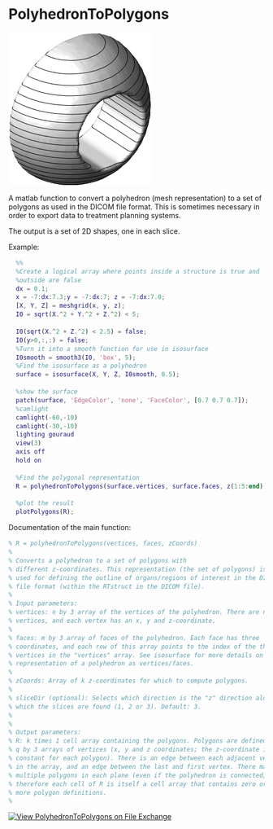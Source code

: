 # PolyhedronToPolygons
![Illustration](rtstruct.png)

A matlab function to convert a polyhedron (mesh representation) to a set of polygons as used in the DICOM file format. This is sometimes necessary in order to export data to treatment planning systems. 

The output is a set of 2D shapes, one in each slice. 

Example: 
```matlab
  %%
  %Create a logical array where points inside a structure is true and
  %outside are false
  dx = 0.1;
  x = -7:dx:7.3;y = -7:dx:7; z = -7:dx:7.0;
  [X, Y, Z] = meshgrid(x, y, z);
  I0 = sqrt(X.^2 + Y.^2 + Z.^2) < 5;

  I0(sqrt(X.^2 + Z.^2) < 2.5) = false;
  I0(y>0,:,:) = false;
  %Turn it into a smooth function for use in isosurface
  I0smooth = smooth3(I0, 'box', 5);
  %Find the isosurface as a polyhedron
  surface = isosurface(X, Y, Z, I0smooth, 0.5);
  
  %show the surface
  patch(surface, 'EdgeColor', 'none', 'FaceColor', [0.7 0.7 0.7]);
  %camlight
  camlight(-60,-10)
  camlight(-30,-10)
  lighting gouraud
  view(3)
  axis off
  hold on
  
  %Find the polygonal representation
  R = polyhedronToPolygons(surface.vertices, surface.faces, z(1:5:end));
  
  %plot the result
  plotPolygons(R);
```

Documentation of the main function:
```matlab
% R = polyhedronToPolygons(vertices, faces, zCoords)
%
% Converts a polyhedron to a set of polygons with
% different z-coordinates. This representation (the set of polygons) is
% used for defining the outline of organs/regions of interest in the DICOM
% file format (within the RTstruct in the DICOM file).
%
% Input parameters:
% vertices: n by 3 array of the vertices of the polyhedron. There are n
% vertices, and each vertex has an x, y and z-coordinate.
%
% faces: m by 3 array of faces of the polyhedron. Each face has three
% coordinates, and each row of this array points to the index of the three
% vertices in the "vertices" array. See isosurface for more details on the
% representation of a polyhedron as vertices/faces.
%
% zCoords: Array of k z-coordinates for which to compute polygons.
%
% sliceDir (optional): Selects which direction is the "z" direction along
% which the slices are found (1, 2 or 3). Default: 3.
%
%
% Output parameters:
% R: k times 1 cell array containing the polygons. Polygons are defined by
% q by 3 arrays of vertices (x, y and z coordinates; the z-coordinate is
% constant for each polygon). There is an edge between each adjacent vertex
% in the array, and an edge between the last and first vertex. There may be
% multiple polygons in each plane (even if the polyhedron is connected),
% therefore each cell of R is itself a cell array that contains zero or
% more polygon definitions. 
%
```
[![View PolyhedronToPolygons on File Exchange](https://www.mathworks.com/matlabcentral/images/matlab-file-exchange.svg)](https://se.mathworks.com/matlabcentral/fileexchange/119313-polyhedrontopolygons)
